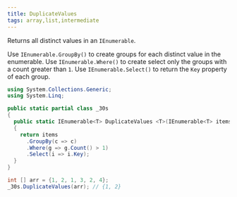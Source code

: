 ```yaml
---
title: DuplicateValues
tags: array,list,intermediate
---
```


Returns all distinct values in an `IEnumerable`.

Use `IEnumerable.GroupBy()` to create groups for each distinct value in the enumerable.
Use `IEnumerable.Where()` to create select only the groups with a count greater than `1`.
Use `IEnumerable.Select()` to return the `Key` property of each group.

```csharp
using System.Collections.Generic;
using System.Linq;

public static partial class _30s 
{
  public static IEnumerable<T> DuplicateValues <T>(IEnumerable<T> items)
  {
    return items
      .GroupBy(c => c)
      .Where(g => g.Count() > 1)
      .Select(i => i.Key);
  }
}
```

```csharp
int [] arr = {1, 2, 1, 3, 2, 4};
_30s.DuplicateValues(arr); // {1, 2}
```
